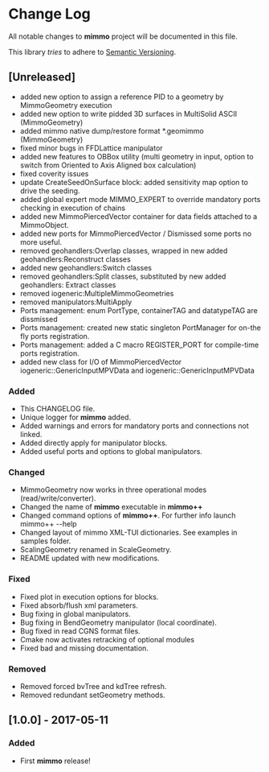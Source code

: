 # Change Log
All notable changes to **mimmo** project will be documented in this file.

This library _tries_ to adhere to [Semantic Versioning](http://semver.org/).

## [Unreleased]
- added new option to assign a reference PID to a geometry by MimmoGeometry execution
- added new option to write pidded 3D surfaces in MultiSolid ASCII (MimmoGeometry)
- added mimmo native dump/restore format *.geomimmo (MimmoGeometry)
- fixed minor bugs in FFDLattice manipulator
- added new features to OBBox utility (multi geometry in input, option to switch from Oriented to Axis Aligned box calculation)
- fixed coverity issues
- update CreateSeedOnSurface block: added sensitivity map option to drive the seeding. 
- added global expert mode MIMMO_EXPERT to override mandatory ports checking in execution of chains
- added new MimmoPiercedVector container for data fields attached to a MimmoObject.
- added new ports for MimmoPiercedVector / Dismissed some ports no more useful.
- removed geohandlers:Overlap classes, wrapped in new added geohandlers:Reconstruct classes
- added new geohandlers:Switch classes
- removed geohandlers:Split classes, substituted by new added geohandlers: Extract classes
- removed iogeneric:MultipleMimmoGeometries
- removed manipulators:MultiApply
- Ports management: enum PortType, containerTAG and datatypeTAG are dissmissed
- Ports management: created new static singleton PortManager for on-the fly ports registration.
- Ports management: added a C macro REGISTER_PORT for compile-time ports registration.
- added new class for I/O of MimmoPiercedVector iogeneric::GenericInputMPVData and iogeneric::GenericInputMPVData

### Added
- This CHANGELOG file.
- Unique logger for **mimmo** added.
- Added warnings and errors for mandatory ports and connections not linked.
- Added directly apply for manipulator blocks.
- Added useful ports and options to global manipulators.

### Changed
- MimmoGeometry now works in three operational modes (read/write/converter).
- Changed the name of **mimmo** executable in **mimmo++**
- Changed command options of **mimmo++**. For further info launch mimmo++ --help
- Changed layout of mimmo XML-TUI dictionaries. See examples in samples folder.
- ScalingGeometry renamed in ScaleGeometry.
- README updated with new modifications.

### Fixed
- Fixed plot in execution options for blocks.
- Fixed absorb/flush xml parameters.
- Bug fixing in global manipulators.
- Bug fixing in BendGeometry manipulator (local coordinate).
- Bug fixed in read CGNS format files.
- Cmake now activates retracking of optional modules
- Fixed bad and missing documentation.

### Removed
- Removed forced bvTree and kdTree refresh.
- Removed redundant setGeometry methods.

## [1.0.0] - 2017-05-11
### Added
- First **mimmo** release!

